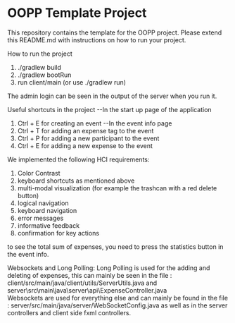 # OOPP Template Project

This repository contains the template for the OOPP project. Please extend this README.md with instructions on how to run your project.

How to run the project
1) ./gradlew build
2) ./gradlew bootRun
3) run client/main (or use ./gradlew run)

The admin login can be seen in the output of the server when you run it.

Useful shortcuts in the project
--In the start up page of the application
1) Ctrl + E for creating an event
   --In the event info page
2) Ctrl + T for adding an expense tag to the event
3) Ctrl + P for adding a new participant to the event
4) Ctrl + E for adding a new expense to the event

We implemented the following HCI requirements:
1) Color Contrast
2) keyboard shortcuts as mentioned above
3) multi-modal visualization (for example the trashcan with a red delete button)
4) logical navigation
5) keyboard navigation
6) error messages
7) informative feedback
8) confirmation for key actions

to see the total sum of expenses, you need to press the statistics button in the event info.

Websockets and Long Polling:
Long Polling is used for the adding and deleting of expenses, this can mainly be seen in the file : client/src/main/java/client/utils/ServerUtils.java and server\src\main\java\server\api\ExpenseController.java\
Websockets are used for everything else and can mainly be found in the file : server/src/main/java/server/WebSocketConfig.java as well as in the server controllers and client side fxml controllers.
